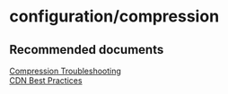 <properties
	pageTitle="configuration/compression"
	description="configuration/compression"
	service="microsoft.cdn"
	resource="profiles"
	authors="aashu"
	displayOrder=""
	selfHelpType="generic"
	supportTopicIds="32302786"
	productPesIds="15528"
	cloudEnvironments="public"
/>

# configuration/compression


## **Recommended documents**
[Compression Troubleshooting](https://azure.microsoft.com/documentation/articles/cdn-troubleshoot-compression/)<br>
[CDN Best Practices](https://azure.microsoft.com/documentation/articles/best-practices-cdn/)
